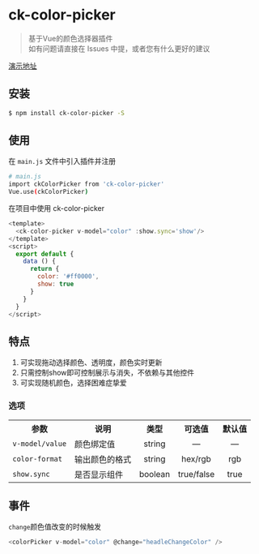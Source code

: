 # ck-color-picker

> 基于Vue的颜色选择器插件 <br/>
> 如有问题请直接在 Issues 中提，或者您有什么更好的建议

[演示地址](https://zcuizhichen.github.io/colorPickerPage/)

## 安装

``` bash
$ npm install ck-color-picker -S
```
## 使用

在 `main.js` 文件中引入插件并注册

``` bash
# main.js
import ckColorPicker from 'ck-color-picker'
Vue.use(ckColorPicker)
```

在项目中使用 ck-color-picker

```js
<template>
  <ck-color-picker v-model="color" :show.sync='show'/>
</template>
<script>
  export default {
    data () {
      return {
        color: '#ff0000',
        show: true
      }
    }
  }
</script>
```

## 特点
1. 可实现拖动选择颜色、透明度，颜色实时更新
2. 只需控制show即可控制展示与消失，不依赖与其他控件
3. 可实现随机颜色，选择困难症挚爱

### 选项
<table >
    <tr>
        <th>参数</th>
        <th>说明</th>
        <th>类型</th>
        <th>可选值</th>
        <th>默认值</th>
    </tr>
    <tr>
        <td><code>v-model/value</code></td>
        <td>颜色绑定值</td>
        <td style='text-align:center'>string</td>
        <td style='text-align:center'>—</td>
        <td style='text-align:center'>—</td>
    </tr>
    <tr>
        <td><code>color-format</code></td>
        <td>输出颜色的格式</td>
        <td style='text-align:center'>string</td>
        <td style='text-align:center'>hex/rgb</td>
        <td style='text-align:center'>rgb</td>
    </tr>
    <tr>
        <td><code>show.sync</code></td>
        <td>是否显示组件</td>
        <td style='text-align:center'>boolean</td>
        <td style='text-align:center'>true/false</td>
        <td style='text-align:center'>true</td>
    </tr>
</table>

## 事件
`change`颜色值改变的时候触发

``` js
<colorPicker v-model="color" @change="headleChangeColor" />
```